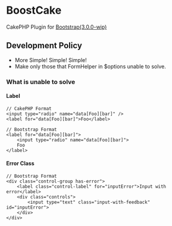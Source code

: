 # BoostCake

CakePHP Plugin for [Bootstrap(3.0.0-wip)](https://github.com/twitter/bootstrap/tree/3.0.0-wip)

## Development Policy

* More Simple! Simple! Simple!
* Make only those that FormHelper in $options unable to solve.

### What is unable to solve

#### Label

	// CakePHP Format
	<input type="radio" name="data[Foo][bar]" />
	<label for="data[Foo][bar]">Foo</label>
	
	// Bootstrap Format
	<label for="data[Foo][bar]">
		<input type="radio" name="data[Foo][bar]">
		Foo
	</label>


#### Error Class

	// Bootstrap Format
	<div class="control-group has-error">
		<label class="control-label" for="inputError">Input with error</label>
		<div class="controls">
			<input type="text" class="input-with-feedback" id="inputError">
		</div>
	</div>

